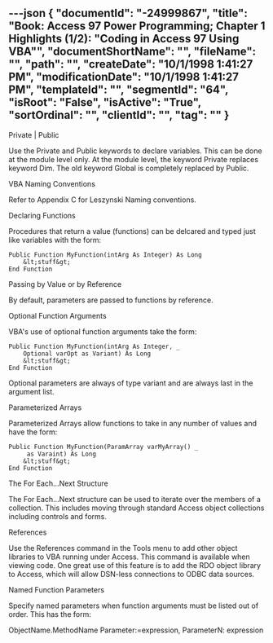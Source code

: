 ---json
{
  "documentId": "-24999867",
  "title": "Book: Access 97 Power Programming; Chapter 1 Highlights (1/2): &quot;Coding in Access 97 Using VBA&quot;",
  "documentShortName": "",
  "fileName": "",
  "path": "",
  "createDate": "10/1/1998 1:41:27 PM",
  "modificationDate": "10/1/1998 1:41:27 PM",
  "templateId": "",
  "segmentId": "64",
  "isRoot": "False",
  "isActive": "True",
  "sortOrdinal": "",
  "clientId": "",
  "tag": ""
}
---

Private | Public

Use the Private and Public keywords to declare variables. This can be done at the module level only. At the module level, the keyword Private replaces keyword Dim. The old keyword Global is completely replaced by Public.


VBA Naming Conventions

Refer to Appendix C for Leszynski Naming conventions.


Declaring Functions

Procedures that return a value (functions) can be delcared and typed just like variables with the form:

    Public Function MyFunction(intArg As Integer) As Long
        &lt;stuff&gt;
    End Function


Passing by Value or by Reference

By default, parameters are passed to functions by reference.


Optional Function Arguments

VBA's use of optional function arguments take the form:

    Public Function MyFunction(intArg As Integer, _ 
        Optional varOpt as Variant) As Long
        &lt;stuff&gt;
    End Function

Optional parameters are always of type variant and are always last in the argument list.


Parameterized Arrays

Parameterized Arrays allow functions to take in any number of values and have the form:

    Public Function MyFunction(ParamArray varMyArray() _
         as Varaint) As Long
        &lt;stuff&gt;
    End Function


The For Each...Next Structure

The For Each...Next structure can be used to iterate over the members of a collection. This includes moving through standard Access object collections including controls and forms.


References

Use the References command in the Tools menu to add other object libraries to VBA running under Access. This command is available when viewing code. One great use of this feature is to add the RDO object library to Access, which will allow DSN-less connections to ODBC data sources.


Named Function Parameters

Specify named parameters when function arguments must be listed out of order. This has the form:

ObjectName.MethodName Parameter:=expression, ParameterN: expression
